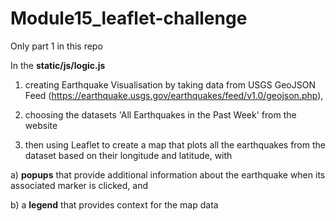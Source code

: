 # Module15_leaflet-challenge

Only part 1 in this repo

In the **static/js/logic.js**

1. creating Earthquake Visualisation by taking data from  USGS GeoJSON Feed (https://earthquake.usgs.gov/earthquakes/feed/v1.0/geojson.php),

2. choosing the datasets  'All Earthquakes in the Past Week' from the website

3. then using Leaflet to create a map that plots all the earthquakes from the dataset based on their longitude and latitude, with 

a) **popups** that provide additional information about the earthquake when its associated marker is clicked, and 

b) a **legend** that provides context for the map data